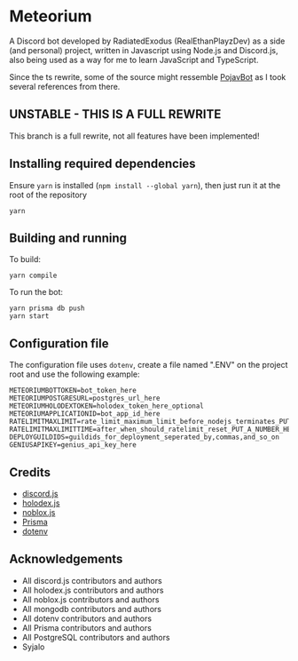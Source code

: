 # Meteorium

A Discord bot developed by RadiatedExodus (RealEthanPlayzDev) as a side (and personal) project, written in Javascript using Node.js and Discord.js, also being used as a way for me to learn JavaScript and TypeScript.

Since the ts rewrite, some of the source might ressemble [PojavBot](https://github.com/PojavLauncherTeam/PojavBot) as I took several references from there.

## UNSTABLE - THIS IS A FULL REWRITE

This branch is a full rewrite, not all features have been implemented!

## Installing required dependencies

Ensure `yarn` is installed (`npm install --global yarn`), then just run it at the root of the repository

```
yarn
```

## Building and running

To build:

```
yarn compile
```

To run the bot:

```
yarn prisma db push
yarn start
```

## Configuration file

The configuration file uses `dotenv`, create a file named ".ENV" on the project root and use the following example:

```
METEORIUMBOTTOKEN=bot_token_here
METEORIUMPOSTGRESURL=postgres_url_here
METEORIUMHOLODEXTOKEN=holodex_token_here_optional
METEORIUMAPPLICATIONID=bot_app_id_here
RATELIMITMAXLIMIT=rate_limit_maximum_limit_before_nodejs_terminates_PUT_A_NUMBER_HERE
RATELIMITMAXLIMITTIME=after_when_should_ratelimit_reset_PUT_A_NUMBER_HERE
DEPLOYGUILDIDS=guildids_for_deployment_seperated_by,commas,and_so_on
GENIUSAPIKEY=genius_api_key_here
```

## Credits

-   [discord.js](https://github.com/discordjs/discord.js)
-   [holodex.js](https://github.com/HolodexNet/holodex.js)
-   [noblox.js](https://github.com/noblox/noblox.js)
-   [Prisma](https://www.prisma.io)
-   [dotenv](https://github.com/motdotla/dotenv)

## Acknowledgements

-   All discord.js contributors and authors
-   All holodex.js contributors and authors
-   All noblox.js contributors and authors
-   All mongodb contributors and authors
-   All dotenv contributors and authors
-   All Prisma contributors and authors
-   All PostgreSQL contributors and authors
-   Syjalo
